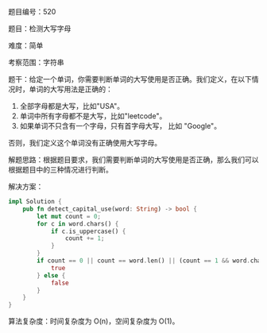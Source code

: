 题目编号：520

题目：检测大写字母

难度：简单

考察范围：字符串

题干：给定一个单词，你需要判断单词的大写使用是否正确。我们定义，在以下情况时，单词的大写用法是正确的：

1. 全部字母都是大写，比如"USA"。
2. 单词中所有字母都不是大写，比如"leetcode"。
3. 如果单词不只含有一个字母，只有首字母大写， 比如 "Google"。

否则，我们定义这个单词没有正确使用大写字母。

解题思路：根据题目要求，我们需要判断单词的大写使用是否正确，那么我们可以根据题目中的三种情况进行判断。

解决方案：

```rust
impl Solution {
    pub fn detect_capital_use(word: String) -> bool {
        let mut count = 0;
        for c in word.chars() {
            if c.is_uppercase() {
                count += 1;
            }
        }
        if count == 0 || count == word.len() || (count == 1 && word.chars().next().unwrap().is_uppercase()) {
            true
        } else {
            false
        }
    }
}
```

算法复杂度：时间复杂度为 O(n)，空间复杂度为 O(1)。